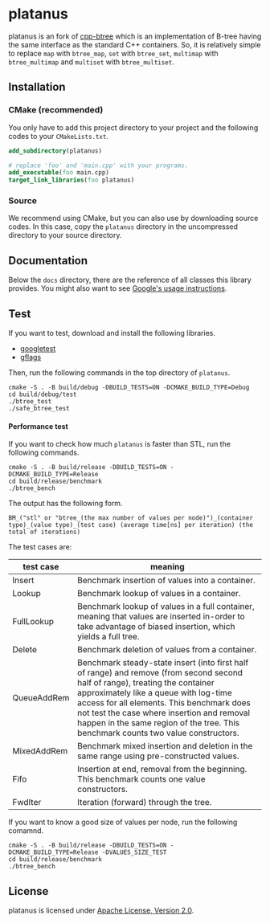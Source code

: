 # platanus

platanus is an fork of [cpp-btree](https://code.google.com/archive/p/cpp-btree/) which is an implementation of B-tree having the same interface as the standard C++ containers.
So, it is relatively simple to replace `map` with `btree_map`, `set` with `btree_set`, `multimap` with `btree_multimap` and `multiset` with `btree_multiset`.

## Installation
### CMake (recommended)
You only have to add this project directory to your project and the following codes to your `CMakeLists.txt`.

```cmake
add_subdirectory(platanus)

# replace 'foo' and 'main.cpp' with your programs.
add_executable(foo main.cpp)
target_link_libraries(foo platanus)
```

### Source
We recommend using CMake, but you can also use by downloading source codes.
In this case, copy the `platanus` directory in the uncompressed directory to your source directory.

## Documentation
Below the `docs` directory, there are the reference of all classes this library provides.
You might also want to see [Google's usage instructions](http://code.google.com/p/cpp-btree/wiki/UsageInstructions).

## Test
If you want to test, download and install the following libraries.

- [googletest](https://github.com/google/googletest)
- [gflags](https://github.com/google/googletest)

Then, run the following commands in the top directory of `platanus`.
```
cmake -S . -B build/debug -DBUILD_TESTS=ON -DCMAKE_BUILD_TYPE=Debug
cd build/debug/test
./btree_test
./safe_btree_test
```

#### Performance test
If you want to check how much `platanus` is faster than STL, run the following commands.

```
cmake -S . -B build/release -DBUILD_TESTS=ON -DCMAKE_BUILD_TYPE=Release
cd build/release/benchmark
./btree_bench
```

The output has the following form.

```
BM_("stl" or "btree_(the max number of values per node)")_(container type)_(value type)_(test case) (average time[ns] per iteration) (the total of iterations)
```

The test cases are:

| test case | meaning |
| --- | --- |
| Insert | Benchmark insertion of values into a container. |
| Lookup | Benchmark lookup of values in a container. |
| FullLookup | Benchmark lookup of values in a full container, meaning that values are inserted in-order to take advantage of biased insertion, which yields a full tree. |
| Delete | Benchmark deletion of values from a container. |
| QueueAddRem | Benchmark steady-state insert (into first half of range) and remove (from second second half of range), treating the container approximately like a queue with log-time access for all elements. This benchmark does not test the case where insertion and removal happen in the same region of the tree.  This benchmark counts two value constructors. |
| MixedAddRem | Benchmark mixed insertion and deletion in the same range using pre-constructed values. |
| Fifo | Insertion at end, removal from the beginning. This benchmark counts one value constructors. |
| FwdIter | Iteration (forward) through the tree. |

If you want to know a good size of values per node, run the following comamnd.

```
cmake -S . -B build/release -DBUILD_TESTS=ON -DCMAKE_BUILD_TYPE=Release -DVALUES_SIZE_TEST
cd build/release/benchmark
./btree_bench
```

## License
platanus is licensed under [Apache License, Version 2.0](COPYING).
